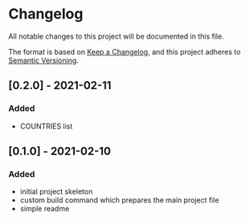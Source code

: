 # Changelog
All notable changes to this project will be documented in this file.

The format is based on [Keep a Changelog](https://keepachangelog.com/en/1.0.0/),
and this project adheres to [Semantic Versioning](https://semver.org/spec/v2.0.0.html).

## [0.2.0] - 2021-02-11

### Added
- COUNTRIES list

## [0.1.0] - 2021-02-10

### Added
- initial project skeleton
- custom build command which prepares the main project file
- simple readme
